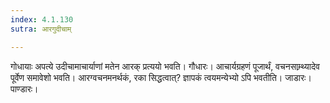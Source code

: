 ```yaml
---
index: 4.1.130
sutra: आरगुदीचाम्

---
```

गोधायाः अपत्ये उदीचामाचार्याणां मतेन आरक् प्रत्ययो भवति। गौधारः। आचार्यग्रहणं पूजार्थं, वचनसाम्र्थ्यादेव पूर्वेण समावेशो भवति। आरग्वचनमनर्थकं, रका सिद्धत्वात्? ज्ञापकं त्वयमन्येभ्यो ऽपि भवतीति। जाडारः। पाण्डारः।